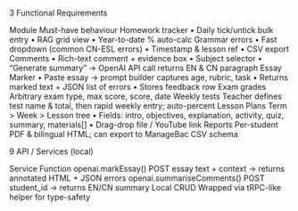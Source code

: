 3 Functional Requirements

Module	Must-have behaviour
Homework tracker	• Daily tick/untick bulk entry • RAG grid view • Year-to-date % auto-calc
Grammar errors	• Fast dropdown (common CN-ESL errors) • Timestamp & lesson ref • CSV export
Comments	• Rich-text comment + evidence box • Subject selector • “Generate summary” → OpenAI API call returns EN & CN paragraph
Essay Marker	• Paste essay → prompt builder captures age, rubric, task • Returns marked text + JSON list of errors • Stores feedback row
Exam grades	Arbitrary exam type, max score, score, date
Weekly tests	Teacher defines test name & total, then rapid weekly entry; auto-percent
Lesson Plans	Term > Week > Lesson tree • Fields: intro, objectives, explanation, activity, quiz, summary, materials[] • Drag-drop file / YouTube link
Reports	Per-student PDF & bilingual HTML; can export to ManageBac CSV schema


9 API / Services (local)

Service	Function
openai.markEssay()	POST essay text + context → returns annotated HTML + JSON errors
openai.summariseComments()	POST student_id → returns EN/CN summary
Local CRUD	Wrapped via tRPC-like helper for type-safety